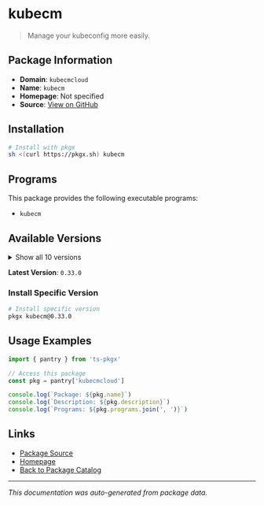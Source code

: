 # kubecm

> Manage your kubeconfig more easily.

## Package Information

- **Domain**: `kubecmcloud`
- **Name**: `kubecm`
- **Homepage**: Not specified
- **Source**: [View on GitHub](https://github.com/pkgxdev/pantry/tree/main/projects/kubecm.cloud/package.yml)

## Installation

```bash
# Install with pkgx
sh <(curl https://pkgx.sh) kubecm
```

## Programs

This package provides the following executable programs:

- `kubecm`

## Available Versions

<details>
<summary>Show all 10 versions</summary>

- `0.33.0`, `0.32.3`, `0.32.2`, `0.32.1`, `0.32.0`
- `0.31.0`, `0.30.0`, `0.29.1`, `0.29.0`, `0.28.0`

</details>

**Latest Version**: `0.33.0`

### Install Specific Version

```bash
# Install specific version
pkgx kubecm@0.33.0
```

## Usage Examples

```typescript
import { pantry } from 'ts-pkgx'

// Access this package
const pkg = pantry['kubecmcloud']

console.log(`Package: ${pkg.name}`)
console.log(`Description: ${pkg.description}`)
console.log(`Programs: ${pkg.programs.join(', ')}`)
```

## Links

- [Package Source](https://github.com/pkgxdev/pantry/tree/main/projects/kubecm.cloud/package.yml)
- [Homepage](#)
- [Back to Package Catalog](../package-catalog.md)

---

*This documentation was auto-generated from package data.*
